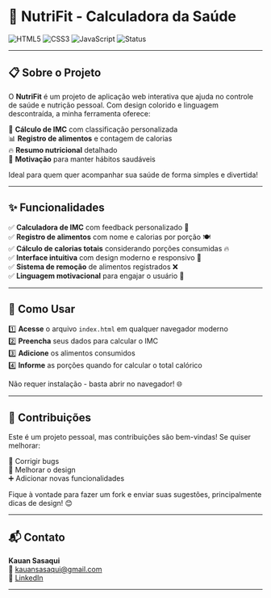 # 🥗 NutriFit - Calculadora da Saúde

![HTML5](https://img.shields.io/badge/HTML5-E34F26?logo=html5&logoColor=white)
![CSS3](https://img.shields.io/badge/CSS3-1572B6?logo=css3&logoColor=white)
![JavaScript](https://img.shields.io/badge/JavaScript-F7DF1E?logo=javascript&logoColor=black)
![Status](https://img.shields.io/badge/status-finalizado-brightgreen)

---

## 📋 Sobre o Projeto

O **NutriFit** é um projeto de aplicação web interativa que ajuda no controle de saúde e nutrição pessoal. Com design colorido e linguagem descontraída, a minha ferramenta oferece:

🍎 **Cálculo de IMC** com classificação personalizada  
📊 **Registro de alimentos** e contagem de calorias  
🔥 **Resumo nutricional** detalhado  
💪 **Motivação** para manter hábitos saudáveis  

Ideal para quem quer acompanhar sua saúde de forma simples e divertida!

---

## ✨ Funcionalidades

✅ **Calculadora de IMC** com feedback personalizado 🧮  
✅ **Registro de alimentos** com nome e calorias por porção 🍽️  
✅ **Cálculo de calorias totais** considerando porções consumidas 🔥  
✅ **Interface intuitiva** com design moderno e responsivo 🎨  
✅ **Sistema de remoção** de alimentos registrados ❌  
✅ **Linguagem motivacional** para engajar o usuário 💪  

---

## 🚀 Como Usar

1️⃣ **Acesse** o arquivo `index.html` em qualquer navegador moderno  
2️⃣ **Preencha** seus dados para calcular o IMC  
3️⃣ **Adicione** os alimentos consumidos  
4️⃣ **Informe** as porções quando for calcular o total calórico  

Não requer instalação - basta abrir no navegador! 🌐

---

## 🤝 Contribuições

Este é um projeto pessoal, mas contribuições são bem-vindas! Se quiser melhorar:

🔧 Corrigir bugs  
🎨 Melhorar o design  
➕ Adicionar novas funcionalidades  

Fique à vontade para fazer um fork e enviar suas sugestões, principalmente dicas de design! 😊

---

## 📬 Contato

**Kauan Sasaqui**  
📧 [kauansasaqui@gmail.com](mailto:kauansasaqui@gmail.com)  
💼 [LinkedIn](https://www.linkedin.com/in/kgcs002)  

---